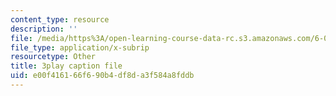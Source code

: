 ```yaml
---
content_type: resource
description: ''
file: /media/https%3A/open-learning-course-data-rc.s3.amazonaws.com/6-042j-mathematics-for-computer-science-spring-2015/e00f416166f690b4df8da3f584a8fddb_KvtLWgCTwn4.srt
file_type: application/x-subrip
resourcetype: Other
title: 3play caption file
uid: e00f4161-66f6-90b4-df8d-a3f584a8fddb
---
```

